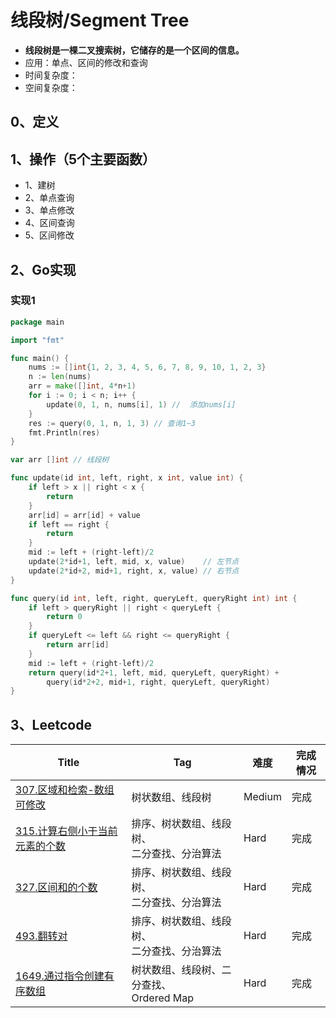 # 线段树/Segment Tree

- **线段树是一棵二叉搜索树，它储存的是一个区间的信息。**
- 应用：单点、区间的修改和查询
- 时间复杂度：
- 空间复杂度：

## 0、定义

## 1、操作（5个主要函数）

- 1、建树
- 2、单点查询
- 3、单点修改
- 4、区间查询
- 5、区间修改

## 2、Go实现

### 实现1

```go
package main

import "fmt"

func main() {
	nums := []int{1, 2, 3, 4, 5, 6, 7, 8, 9, 10, 1, 2, 3}
	n := len(nums)
	arr = make([]int, 4*n+1)
	for i := 0; i < n; i++ {
		update(0, 1, n, nums[i], 1) //  添加nums[i]
	}
	res := query(0, 1, n, 1, 3) // 查询1~3
	fmt.Println(res)
}

var arr []int // 线段树

func update(id int, left, right, x int, value int) {
	if left > x || right < x {
		return
	}
	arr[id] = arr[id] + value
	if left == right {
		return
	}
	mid := left + (right-left)/2
	update(2*id+1, left, mid, x, value)    // 左节点
	update(2*id+2, mid+1, right, x, value) // 右节点
}

func query(id int, left, right, queryLeft, queryRight int) int {
	if left > queryRight || right < queryLeft {
		return 0
	}
	if queryLeft <= left && right <= queryRight {
		return arr[id]
	}
	mid := left + (right-left)/2
	return query(id*2+1, left, mid, queryLeft, queryRight) +
		query(id*2+2, mid+1, right, queryLeft, queryRight)
}
```

## 3、Leetcode

| Title                                                                                         | Tag                             | 难度     | 完成情况 |
|-----------------------------------------------------------------------------------------------|---------------------------------|--------|------|
| [307.区域和检索-数组可修改](https://leetcode-cn.com/problems/range-sum-query-mutable/)                  | 树状数组、线段树                        | Medium | 完成   |
| [315.计算右侧小于当前元素的个数](https://leetcode-cn.com/problems/count-of-smaller-numbers-after-self/)    | 排序、树状数组、线段树、<br />二分查找、分治算法     | Hard   | 完成   |
| [327.区间和的个数](https://leetcode-cn.com/problems/count-of-range-sum/)                            | 排序、树状数组、线段树、<br />二分查找、分治算法     | Hard   | 完成   |
| [493.翻转对](https://leetcode-cn.com/problems/reverse-pairs/)                                    | 排序、树状数组、线段树、<br />二分查找、分治算法     | Hard   | 完成   |
| [1649.通过指令创建有序数组](https://leetcode-cn.com/problems/create-sorted-array-through-instructions/) | 树状数组、线段树、二分查找、<br />Ordered Map | Hard   | 完成   |